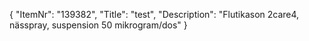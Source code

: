 {
  "ItemNr": "139382",
  "Title": "test",
  "Description": "Flutikason 2care4, nässpray, suspension 50 mikrogram/dos"
}